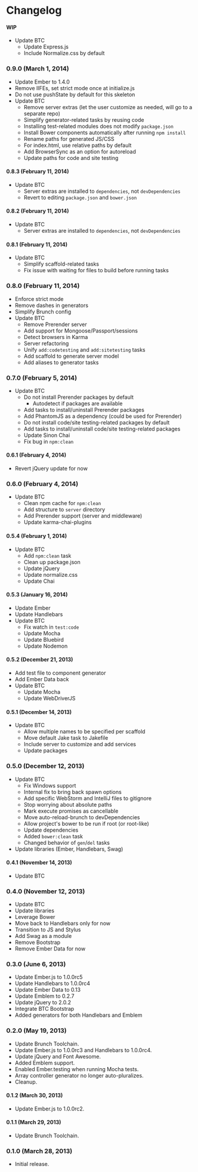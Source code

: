 # Changelog

#### WIP
- Update BTC
  - Update Express.js
  - Include Normalize.css by default

### 0.9.0 (March 1, 2014)
- Update Ember to 1.4.0
- Remove IIFEs, set strict mode once at initialize.js
- Do not use pushState by default for this skeleton
- Update BTC
  - Remove server extras (let the user customize as needed, will go to a separate repo)
  - Simplify generator-related tasks by reusing code
  - Installing test-related modules does not modify `package.json`
  - Install Bower components automatically after running `npm install`
  - Rename paths for generated JS/CSS
  - For index.html, use relative paths by default
  - Add BrowserSync as an option for autoreload
  - Update paths for code and site testing

#### 0.8.3 (February 11, 2014)
- Update BTC
  - Server extras are installed to `dependencies`, not `devDependencies`
  - Revert to editing `package.json` and `bower.json`

#### 0.8.2 (February 11, 2014)
- Update BTC
  - Server extras are installed to `dependencies`, not `devDependencies`

#### 0.8.1 (February 11, 2014)
- Update BTC
  - Simplify scaffold-related tasks
  - Fix issue with waiting for files to build before running tasks

### 0.8.0 (February 11, 2014)
- Enforce strict mode
- Remove dashes in generators
- Simplify Brunch config
- Update BTC
  - Remove Prerender server
  - Add support for Mongoose/Passport/sessions
  - Detect browsers in Karma
  - Server refactoring
  - Unify `add:codetesting` and `add:sitetesting` tasks
  - Add scaffold to generate server model
  - Add aliases to generator tasks

### 0.7.0 (February 5, 2014)
- Update BTC
  - Do not install Prerender packages by default
    - Autodetect if packages are available
  - Add tasks to install/uninstall Prerender packages
  - Add PhantomJS as a dependency (could be used for Prerender)
  - Do not install code/site testing-related packages by default
  - Add tasks to install/uninstall code/site testing-related packages
  - Update Sinon Chai
  - Fix bug in `npm:clean`

#### 0.6.1 (February 4, 2014)
- Revert jQuery update for now

### 0.6.0 (February 4, 2014)
- Update BTC
  - Clean npm cache for `npm:clean`
  - Add structure to `server` directory
  - Add Prerender support (server and middleware)
  - Update karma-chai-plugins

#### 0.5.4 (February 1, 2014)
- Update BTC
  - Add `npm:clean` task
  - Clean up package.json
  - Update jQuery
  - Update normalize.css
  - Update Chai

#### 0.5.3 (January 16, 2014)
- Update Ember
- Update Handlebars
- Update BTC
  - Fix watch in `test:code`
  - Update Mocha
  - Update Bluebird
  - Update Nodemon

#### 0.5.2 (December 21, 2013)
- Add test file to component generator
- Add Ember Data back
- Update BTC
  - Update Mocha
  - Update WebDriverJS

#### 0.5.1 (December 14, 2013)
- Update BTC
  - Allow multiple names to be specified per scaffold
  - Move default Jake task to Jakefile
  - Include server to customize and add services
  - Update packages

### 0.5.0 (December 12, 2013)
- Update BTC
  - Fix Windows support
  - Internal fix to bring back spawn options
  - Add specific WebStorm and IntelliJ files to gitignore
  - Stop worrying about absolute paths
  - Mark execute promises as cancellable
  - Move auto-reload-brunch to devDependencies
  - Allow project's bower to be run if root (or root-like)
  - Update dependencies
  - Added `bower:clean` task
  - Changed behavior of `gen`/`del` tasks
- Update libraries (Ember, Handlebars, Swag)

#### 0.4.1 (November 14, 2013)
- Update BTC

### 0.4.0 (November 12, 2013)
- Update BTC
- Update libraries
- Leverage Bower
- Move back to Handlebars only for now
- Transition to JS and Stylus
- Add Swag as a module
- Remove Bootstrap
- Remove Ember Data for now

### 0.3.0 (June 6, 2013)
- Update Ember.js to 1.0.0rc5
- Update Handlebars to 1.0.0rc4
- Update Ember Data to 0.13
- Update Emblem to 0.2.7
- Update jQuery to 2.0.2
- Integrate BTC Bootstrap
- Added generators for both Handlebars and Emblem

### 0.2.0 (May 19, 2013)
- Update Brunch Toolchain.
- Update Ember.js to 1.0.0rc3 and Handlebars to 1.0.0rc4.
- Update jQuery and Font Awesome.
- Added Emblem support.
- Enabled Ember.testing when running Mocha tests.
- Array controller generator no longer auto-pluralizes.
- Cleanup.

#### 0.1.2 (March 30, 2013)
- Update Ember.js to 1.0.0rc2.

#### 0.1.1 (March 29, 2013)
- Update Brunch Toolchain.

### 0.1.0 (March 28, 2013)
- Initial release.

